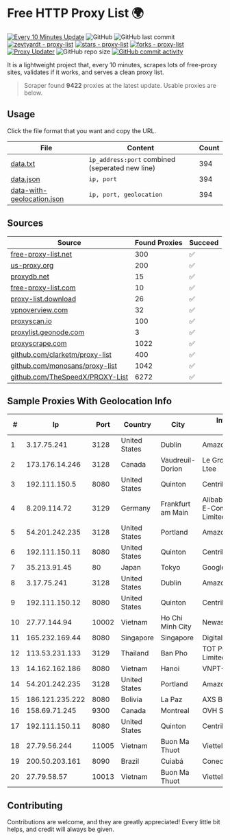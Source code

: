 
# Free HTTP Proxy List 🌍

[![Every 10 Minutes Update](https://github.com/mertguvencli/http-proxy-list/actions/workflows/main.yml/badge.svg?branch=main)](https://github.com/mertguvencli/http-proxy-list/actions/workflows/main.yml)
![GitHub](https://img.shields.io/github/license/mertguvencli/http-proxy-list)
![GitHub last commit](https://img.shields.io/github/last-commit/mertguvencli/http-proxy-list)
[![zevtyardt - proxy-list](https://img.shields.io/static/v1?label=zevtyardt&message=proxy-list&color=blue&logo=github)](https://github.com/zevtyardt/proxy-list "Go to GitHub repo")
[![stars - proxy-list](https://img.shields.io/github/stars/zevtyardt/proxy-list?style=social)](https://github.com/zevtyardt/proxy-list)
[![forks - proxy-list](https://img.shields.io/github/forks/zevtyardt/proxy-list?style=social)](https://github.com/zevtyardt/proxy-list)
[![Proxy Updater](https://github.com/zevtyardt/proxy-list/workflows/Proxy%20Updater/badge.svg)](https://github.com/zevtyardt/proxy-list/actions?query=workflow:"Proxy+Updater")
![GitHub repo size](https://img.shields.io/github/repo-size/zevtyardt/proxy-list)
[![GitHub commit activity](https://img.shields.io/github/commit-activity/m/zevtyardt/proxy-list?logo=commits)](https://github.com/zevtyardt/proxy-list/commits/main)

It is a lightweight project that, every 10 minutes, scrapes lots of free-proxy sites, validates if it works, and serves a clean proxy list.

> Scraper found **9422** proxies at the latest update. Usable proxies are below.

## Usage

Click the file format that you want and copy the URL.

|File|Content|Count|
|----|-------|-----|
|[data.txt](https://raw.githubusercontent.com/mertguvencli/http-proxy-list/main/proxy-list/data.txt)|`ip_address:port` combined (seperated new line)|394|
|[data.json](https://raw.githubusercontent.com/mertguvencli/http-proxy-list/main/proxy-list/data.json)|`ip, port`|394|
|[data-with-geolocation.json](https://raw.githubusercontent.com/mertguvencli/http-proxy-list/main/proxy-list/data-with-geolocation.json)|`ip, port, geolocation`|394|

## Sources

|Source|Found Proxies|Succeed|
|------|-------------|-------|
|[free-proxy-list.net](https://free-proxy-list.net)|300|✅|
|[us-proxy.org](https://www.us-proxy.org)|200|✅|
|[proxydb.net](http://proxydb.net)|15|✅|
|[free-proxy-list.com](https://free-proxy-list.com/?page=&port=&type%5B%5D=http&type%5B%5D=https&up_time=0&search=Search)|10|✅|
|[proxy-list.download](https://www.proxy-list.download/HTTP)|26|✅|
|[vpnoverview.com](https://vpnoverview.com/privacy/anonymous-browsing/free-proxy-servers)|32|✅|
|[proxyscan.io](https://www.proxyscan.io)|100|✅|
|[proxylist.geonode.com](https://proxylist.geonode.com/api/proxy-list?limit=300&page=1&sort_by=lastChecked&sort_type=desc&protocols=http,https)|3|✅|
|[proxyscrape.com](https://api.proxyscrape.com/v2/?request=displayproxies&protocol=http&timeout=10000&country=all&ssl=all&anonymity=all)|1022|✅|
|[github.com/clarketm/proxy-list](https://raw.githubusercontent.com/clarketm/proxy-list/master/proxy-list-raw.txt)|400|✅|
|[github.com/monosans/proxy-list](https://raw.githubusercontent.com/monosans/proxy-list/main/proxies/http.txt)|1042|✅|
|[github.com/TheSpeedX/PROXY-List](https://raw.githubusercontent.com/TheSpeedX/PROXY-List/master/http.txt)|6272|✅|


## Sample Proxies With Geolocation Info

|#|Ip|Port|Country|City|Internet Service Provider|
|-|--|----|-------|----|-------------------------|
|1|3.17.75.241|3128|United States|Dublin|Amazon.com, Inc.|
|2|173.176.14.246|3128|Canada|Vaudreuil-Dorion|Le Groupe Videotron Ltee|
|3|192.111.150.5|8080|United States|Quinton|Centrilogic|
|4|8.209.114.72|3129|Germany|Frankfurt am Main|Alibaba.com Singapore E-Commerce Private Limited|
|5|54.201.242.235|3128|United States|Portland|Amazon.com, Inc.|
|6|192.111.150.11|8080|United States|Quinton|Centrilogic|
|7|35.213.91.45|80|Japan|Tokyo|Google LLC|
|8|3.17.75.241|3128|United States|Dublin|Amazon.com, Inc.|
|9|192.111.150.12|8080|United States|Quinton|Centrilogic|
|10|27.77.144.94|10002|Vietnam|Ho Chi Minh City|Newass2011xDSLHCMC|
|11|165.232.169.44|8080|Singapore|Singapore|DigitalOcean, LLC|
|12|113.53.231.133|3129|Thailand|Ban Pho|TOT Public Company Limited|
|13|14.162.162.186|8080|Vietnam|Hanoi|VNPT-VNNIC|
|14|54.201.242.235|3128|United States|Portland|Amazon.com, Inc.|
|15|186.121.235.222|8080|Bolivia|La Paz|AXS Bolivia S. A.|
|16|158.69.71.245|9300|Canada|Montreal|OVH SAS|
|17|192.111.150.11|8080|United States|Quinton|Centrilogic|
|18|27.79.56.244|11005|Vietnam|Buon Ma Thuot|Viettel Group|
|19|200.50.203.161|8090|Brazil|Cuiabá|Conecta Telecom|
|20|27.79.58.57|10013|Vietnam|Buon Ma Thuot|Viettel Corporation|



## Contributing

Contributions are welcome, and they are greatly appreciated! Every
little bit helps, and credit will always be given.

